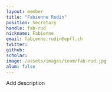 ```yaml
---
layout: member
title: "Fabienne Rudin"
position: Secretary
handle: fab-rud
nickname: Fabienne
email: fabienne.rudin@epfl.ch
twitter: 
github: 
scholar: 
image: /assets/images/team/fab-rud.jpg
alum: false
---
```

Add description
